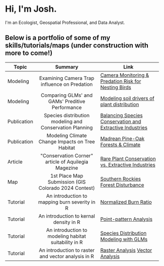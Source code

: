# Hi, I'm Josh. 
I'm an Ecologist, Geospatial Professional, and Data Analyst.

## Below is a portfolio of some of my skills/tutorials/maps (under construction with more to come!)

| Topic                  | Summary                                                     | Link |
| -------------          |:-------------:                                              |------|
| Modeling               | Examining Camera Trap influence on Predation    | [Camera Monitoring & Predation Risk for Nesting Birds](https://rpubs.com/GeospatialEcologist/CameraMonitoring)      | 
| Modeling               | Comparing GLMs' and GAMs' Preditive Performance    | [Modeling soil drivers of plant distribution](https://rpubs.com/GeospatialEcologist/GLMGAM)      | 
| Publication              | Species distribution modeling and Conservation Planning  | [Balancing Species Conservation and Extractive Industries](https://github.com/RandomForestz/Spatial-Ecology-Portfolio/blob/main/land-11-02012-v2-1.pdf)        |
| Publication             |  Modeling Climate Change Impacts on Tree Habitat  | [Madrean Pine-Oak Forests & Climate](https://github.com/RandomForestz/Spatial-Ecology-Portfolio/blob/main/fevo-11-1086062-1.pdf)  |
| Article                 | "Conservation Corner" article of Aquilegia Magezine        | [Rare Plant Conservation vs. Extractive Industries](https://github.com/RandomForestz/Spatial-Ecology-Portfolio/blob/main/Aquilegia_2023.pdf) |
| Map                      | 1st Place Map Submission (GIS Colorado 2024 Contest)       | [Southern Rockies Forest Disturbance](https://github.com/RandomForestz/Spatial-Ecology-Portfolio/blob/main/southernrockiesmap.pdf)  |
| Tutorial               | An introduction to mapping burn severity in R | [Normalized Burn Ratio](https://github.com/RandomForestz/Spatial-Ecology-Portfolio/blob/main/Burn-ratio.pdf)
| Tutorial               | An introduction to kernal density in R | [Point-pattern Analysis](https://github.com/RandomForestz/Spatial-Ecology-Portfolio/blob/main/Point_Pattern_Analysis.pdf)
| Tutorial                | An introduction to modeling habitat suitability in R | [Species Distribution Modeling with GLMs](https://rpubs.com/GeospatialEcologist/SDM)
| Tutorial | An introduction to raster and vector analysis in R | [Raster Analysis](https://rpubs.com/GeospatialEcologist/SpatialRaster) [Vector Analysis](https://rpubs.com/GeospatialEcologist/SpatialVector)

